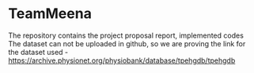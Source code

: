 # TeamMeena
The repository contains the project proposal report, implemented codes
The dataset can not be uploaded in github, so we are proving the link for the dataset used - 
https://archive.physionet.org/physiobank/database/tpehgdb/tpehgdb
